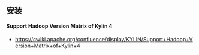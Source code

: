 ## 安装



#### Support Hadoop Version Matrix of Kylin 4

* https://cwiki.apache.org/confluence/display/KYLIN/Support+Hadoop+Version+Matrix+of+Kylin+4





